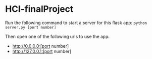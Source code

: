 # HCI-finalProject

Run the following command to start a server for this flask app:
`python server.py [port number]`

Then open one of the following urls to use the app.
 * http://0.0.0.0:[port number]
 * http://127.0.0.1:[port number]

